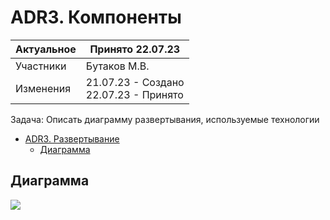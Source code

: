 # ADR3. Компоненты

| Актуальное | Принято 22.07.23                          |
|------------|-------------------------------------------|
| Участники  | Бутаков М.В.                              |
| Изменения  | 21.07.23 - Создано<br/>22.07.23 - Принято |

Задача: Описать диаграмму развертывания, используемые технологии

<!-- TOC -->
* [ADR3. Развертывание](#adr3-развертывание)
	* [Диаграмма](#диаграмма)
<!-- TOC -->

## Диаграмма

![](../svg/chart/с4/C4component_1.svg)
